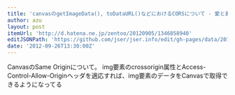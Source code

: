 ```yaml
---
title: 'canvasのgetImageData(), toDataURL()などにおけるCORSについて - 愛と勇気と缶ビール'
author: azu
layout: post
itemUrl: 'http://d.hatena.ne.jp/zentoo/20120905/1346858940'
editJSONPath: 'https://github.com/jser/jser.info/edit/gh-pages/data/2012/09/index.json'
date: '2012-09-26T13:30:00Z'
---
```

CanvasのSame Originについて。
img要素のcrossorigin属性とAccess-Control-Allow-Originヘッダを適応すれば、img要素のデータをCanvasで取得できるようになってる
